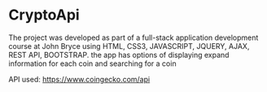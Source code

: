 # CryptoApi

The project was developed as part of a full-stack application development course at John Bryce using HTML, CSS3, JAVASCRIPT, JQUERY, AJAX, REST API, BOOTSTRAP.
the app has options of displaying expand information for each coin and searching for a coin

API used:
https://www.coingecko.com/api

